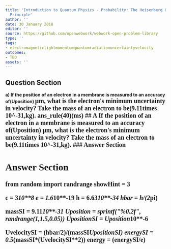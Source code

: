 ```yaml
---
title: 'Introduction to Quantum Physics - Probability: The Heisenberg Uncertainty
  Principle'
author: ''
date: 30 January 2018
editor: ''
source: https://github.com/openwebwork/webwork-open-problem-library
type: ''
tags:
- electromagneticlightmomentumquantumradiationuncertaintyvelocity
outcomes:
- TBD
assets: ''
---
```


## Question Section 

<b>
a) If the position of an electron in a membrane is measured to an accuracy of(Uposition) <span style="font-family: 'Times'; font-size: 20px";>&mu;m<span>, what is the electron's minimum uncertainty in velocity? Take the mass of an electron to be(9.11times 10^-31,kg).
ans_rule(40)(ms)
## A
If the position of an electron in a membrane is measured to an accuracy of(Uposition) <span style="font-family: 'Times'; font-size: 20px";>&mu;m<span>, what is the electron's minimum uncertainty in velocity? Take the mass of an electron to be(9.11times 10^-31,kg).
### Answer Section


## Answer Section

from random import randrange
showHint = 3

c = 3*10**8
e = 1.6*10**-19
h = 6.63*10**-34
hbar = h/(2*pi)

massSI = 9.11*10**-31
Uposition = sprintf("%0.2f", randrange(1,1.5,0.05))
UpositionSI = Uposition*10**-6

UvelocitySI = (hbar/2)/(massSI*UpositionSI)
energySI = 0.5*(massSI*(UvelocitySI**2))
energy = (energySI/e)
